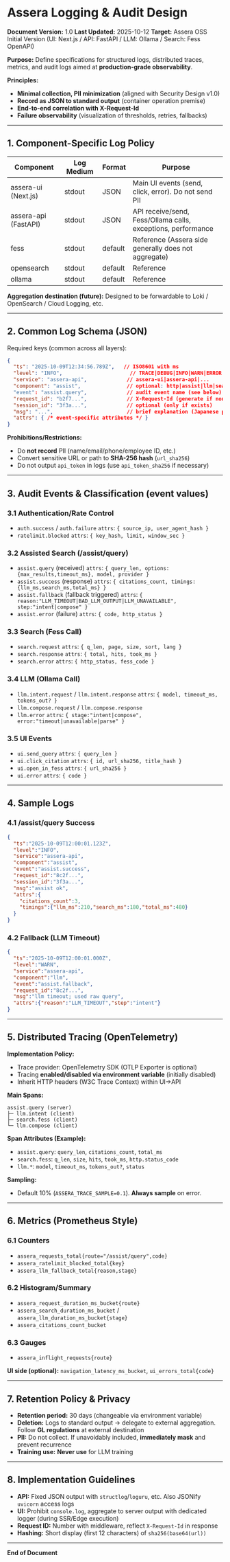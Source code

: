 # Assera Logging & Audit Design

**Document Version:** 1.0
**Last Updated:** 2025-10-12
**Target:** Assera OSS Initial Version (UI: Next.js / API: FastAPI / LLM: Ollama / Search: Fess OpenAPI)

**Purpose:** Define specifications for structured logs, distributed traces, metrics, and audit logs aimed at **production-grade observability**.

**Principles:**
- **Minimal collection, PII minimization** (aligned with Security Design v1.0)
- **Record as JSON to standard output** (container operation premise)
- **End-to-end correlation with X-Request-Id**
- **Failure observability** (visualization of thresholds, retries, fallbacks)

---

## 1. Component-Specific Log Policy

| Component | Log Medium | Format | Purpose |
|--------------------|--------|------|----------------------------------|
| assera-ui (Next.js) | stdout | JSON | Main UI events (send, click, error). Do not send PII |
| assera-api (FastAPI) | stdout | JSON | API receive/send, Fess/Ollama calls, exceptions, performance |
| fess | stdout | default | Reference (Assera side generally does not aggregate) |
| opensearch | stdout | default | Reference |
| ollama | stdout | default | Reference |

**Aggregation destination (future):** Designed to be forwardable to Loki / OpenSearch / Cloud Logging, etc.

---

## 2. Common Log Schema (JSON)

Required keys (common across all layers):

```json
{
  "ts": "2025-10-09T12:34:56.789Z",   // ISO8601 with ms
  "level": "INFO",                      // TRACE|DEBUG|INFO|WARN|ERROR
  "service": "assera-api",             // assera-ui|assera-api|...
  "component": "assist",               // optional: http|assist|llm|search|auth|ui
  "event": "assist.query",             // audit event name (see below)
  "request_id": "b2f7...",             // X-Request-Id (generate if none)
  "session_id": "3f3a...",             // optional (only if exists)
  "msg": "...",                        // brief explanation (Japanese possible)
  "attrs": { /* event-specific attributes */ }
}
```

**Prohibitions/Restrictions:**
- Do **not record** PII (name/email/phone/employee ID, etc.)
- Convert sensitive URL or path to **SHA-256 hash** (`url_sha256`)
- Do not output `api_token` in logs (use `api_token_sha256` if necessary)

---

## 3. Audit Events & Classification (event values)

### 3.1 Authentication/Rate Control

- `auth.success` / `auth.failure`
  `attrs`: `{ source_ip, user_agent_hash }`
- `ratelimit.blocked`
  `attrs`: `{ key_hash, limit, window_sec }`

### 3.2 Assisted Search (/assist/query)

- `assist.query` (received)
  `attrs`: `{ query_len, options:{max_results,timeout_ms}, model, provider }`
- `assist.success` (response)
  `attrs`: `{ citations_count, timings:{llm_ms,search_ms,total_ms} }`
- `assist.fallback` (fallback triggered)
  `attrs`: `{ reason:"LLM_TIMEOUT|BAD_LLM_OUTPUT|LLM_UNAVAILABLE", step:"intent|compose" }`
- `assist.error` (failure)
  `attrs`: `{ code, http_status }`

### 3.3 Search (Fess Call)

- `search.request`
  `attrs`: `{ q_len, page, size, sort, lang }`
- `search.response`
  `attrs`: `{ total, hits, took_ms }`
- `search.error`
  `attrs`: `{ http_status, fess_code }`

### 3.4 LLM (Ollama Call)

- `llm.intent.request` / `llm.intent.response`
  `attrs`: `{ model, timeout_ms, tokens_out? }`
- `llm.compose.request` / `llm.compose.response`
- `llm.error`
  `attrs`: `{ stage:"intent|compose", error:"timeout|unavailable|parse" }`

### 3.5 UI Events

- `ui.send_query`
  `attrs`: `{ query_len }`
- `ui.click_citation`
  `attrs`: `{ id, url_sha256, title_hash }`
- `ui.open_in_fess`
  `attrs`: `{ url_sha256 }`
- `ui.error`
  `attrs`: `{ code }`

---

## 4. Sample Logs

### 4.1 /assist/query Success

```json
{
  "ts":"2025-10-09T12:00:01.123Z",
  "level":"INFO",
  "service":"assera-api",
  "component":"assist",
  "event":"assist.success",
  "request_id":"8c2f...",
  "session_id":"3f3a...",
  "msg":"assist ok",
  "attrs":{
    "citations_count":3,
    "timings":{"llm_ms":210,"search_ms":180,"total_ms":480}
  }
}
```

### 4.2 Fallback (LLM Timeout)

```json
{
  "ts":"2025-10-09T12:00:01.000Z",
  "level":"WARN",
  "service":"assera-api",
  "component":"llm",
  "event":"assist.fallback",
  "request_id":"8c2f...",
  "msg":"llm timeout; used raw query",
  "attrs":{"reason":"LLM_TIMEOUT","step":"intent"}
}
```

---

## 5. Distributed Tracing (OpenTelemetry)

**Implementation Policy:**
- Trace provider: OpenTelemetry SDK (OTLP Exporter is optional)
- Tracing **enabled/disabled via environment variable** (initially disabled)
- Inherit HTTP headers (W3C Trace Context) within UI→API

**Main Spans:**
```
assist.query (server)
├─ llm.intent (client)
├─ search.fess (client)
└─ llm.compose (client)
```

**Span Attributes (Example):**
- `assist.query`: `query_len`, `citations_count`, `total_ms`
- `search.fess`: `q_len`, `size`, `hits`, `took_ms`, `http.status_code`
- `llm.*`: `model`, `timeout_ms`, `tokens_out?`, `status`

**Sampling:**
- Default 10% (`ASSERA_TRACE_SAMPLE=0.1`). **Always sample** on error.

---

## 6. Metrics (Prometheus Style)

### 6.1 Counters
- `assera_requests_total{route="/assist/query",code}`
- `assera_ratelimit_blocked_total{key}`
- `assera_llm_fallback_total{reason,stage}`

### 6.2 Histogram/Summary
- `assera_request_duration_ms_bucket{route}`
- `assera_search_duration_ms_bucket` / `assera_llm_duration_ms_bucket{stage}`
- `assera_citations_count_bucket`

### 6.3 Gauges
- `assera_inflight_requests{route}`

**UI side (optional):** `navigation_latency_ms_bucket`, `ui_errors_total{code}`

---

## 7. Retention Policy & Privacy

- **Retention period:** 30 days (changeable via environment variable)
- **Deletion:** Logs to standard output → delegate to external aggregation. Follow **GL regulations** at external destination
- **PII:** Do not collect. If unavoidably included, **immediately mask** and prevent recurrence
- **Training use:** **Never use** for LLM training

---

## 8. Implementation Guidelines

- **API:** Fixed JSON output with `structlog`/`loguru`, etc. Also JSONify `uvicorn` access logs
- **UI:** Prohibit `console.log`, aggregate to server output with dedicated logger (during SSR/Edge execution)
- **Request ID:** Number with middleware, reflect `X-Request-Id` in response
- **Hashing:** Short display (first 12 characters) of `sha256(base64(url))`

---

**End of Document**
